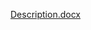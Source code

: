 [Description.docx](https://github.com/akashnegi7/BlackFriday-Sales-Analysis/files/14471800/Description.docx)
